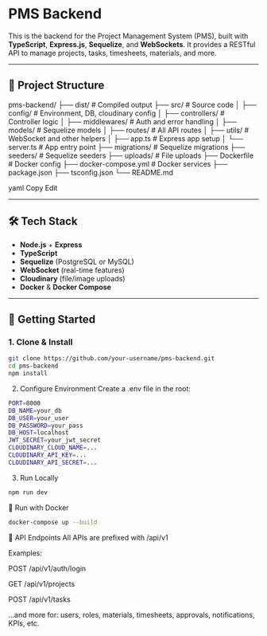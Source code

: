 # PMS Backend

This is the backend for the Project Management System (PMS), built with **TypeScript**, **Express.js**, **Sequelize**, and **WebSockets**. It provides a RESTful API to manage projects, tasks, timesheets, materials, and more.

---

## 📁 Project Structure

pms-backend/
├── dist/ # Compiled output
├── src/ # Source code
│ ├── config/ # Environment, DB, cloudinary config
│ ├── controllers/ # Controller logic
│ ├── middlewares/ # Auth and error handling
│ ├── models/ # Sequelize models
│ ├── routes/ # All API routes
│ ├── utils/ # WebSocket and other helpers
│ ├── app.ts # Express app setup
│ └── server.ts # App entry point
├── migrations/ # Sequelize migrations
├── seeders/ # Sequelize seeders
├── uploads/ # File uploads
├── Dockerfile # Docker config
├── docker-compose.yml # Docker services
├── package.json
├── tsconfig.json
└── README.md

yaml
Copy
Edit

---

## 🛠 Tech Stack

- **Node.js** + **Express**
- **TypeScript**
- **Sequelize** (PostgreSQL or MySQL)
- **WebSocket** (real-time features)
- **Cloudinary** (file/image uploads)
- **Docker** & **Docker Compose**

---

## 🚀 Getting Started

### 1. Clone & Install

```bash
git clone https://github.com/your-username/pms-backend.git
cd pms-backend
npm install
```
2. Configure Environment
Create a .env file in the root:
```bash
PORT=8000
DB_NAME=your_db
DB_USER=your_user
DB_PASSWORD=your_pass
DB_HOST=localhost
JWT_SECRET=your_jwt_secret
CLOUDINARY_CLOUD_NAME=...
CLOUDINARY_API_KEY=...
CLOUDINARY_API_SECRET=...
```
3. Run Locally
```bash
npm run dev
```
🐳 Run with Docker
```bash
docker-compose up --build
```
📡 API Endpoints
All APIs are prefixed with /api/v1

Examples:

POST /api/v1/auth/login

GET /api/v1/projects

POST /api/v1/tasks

...and more for: users, roles, materials, timesheets, approvals, notifications, KPIs, etc.
